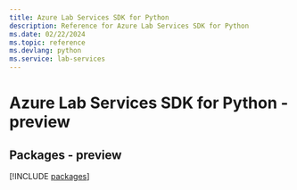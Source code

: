 ```yaml
---
title: Azure Lab Services SDK for Python
description: Reference for Azure Lab Services SDK for Python
ms.date: 02/22/2024
ms.topic: reference
ms.devlang: python
ms.service: lab-services
---
```

# Azure Lab Services SDK for Python - preview
## Packages - preview
[!INCLUDE [packages](lab-services-index.md)]
